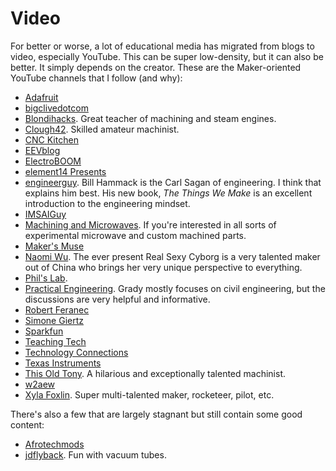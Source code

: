 # Video

For better or worse, a lot of educational media has migrated from blogs
to video, especially YouTube. This can be super low-density, but it can
also be better. It simply depends on the creator. These are the
Maker-oriented YouTube channels that I follow (and why):

* [Adafruit](https://www.youtube.com/@adafruit)
* [bigclivedotcom](https://www.youtube.com/@bigclivedotcom)
* [Blondihacks](https://www.youtube.com/blondihacks). Great teacher of
  machining and steam engines.
* [Clough42](https://www.youtube.com/channel/UCeKpbMimEGgLM_0tnghfoVw).
  Skilled amateur machinist. 
* [CNC Kitchen](https://www.youtube.com/@CNCKitchen)
* [EEVblog](https://www.youtube.com/@EEVblog)
* [ElectroBOOM](https://www.youtube.com/@ElectroBOOM)
* [element14 Presents](https://www.youtube.com/@element14presents)
* [engineerguy](https://www.youtube.com/@engineerguyvideo). Bill Hammack is the
  Carl Sagan of engineering. I think that explains him best. His new book, _The
  Things We Make_ is an excellent introduction to the engineering mindset.
* [IMSAIGuy](https://www.youtube.com/@IMSAIGuy)
* [Machining and Microwaves](https://www.youtube.com/@MachiningandMicrowaves).
  If you're interested in all sorts of experimental microwave and custom
  machined parts.
* [Maker's Muse](https://www.youtube.com/@MakersMuse)
* [Naomi Wu](https://www.youtube.com/@Naomi-Wu). The ever present Real Sexy
  Cyborg is a very talented maker out of China who brings her very unique
  perspective to everything.
* [Phil's Lab](https://www.youtube.com/@PhilsLab). 
* [Practical Engineering](https://www.youtube.com/@PracticalEngineeringChannel).
  Grady mostly focuses on civil engineering, but the discussions are very
  helpful and informative.
* [Robert Feranec](https://www.youtube.com/@RobertFeranec)
* [Simone Giertz](https://www.youtube.com/@simonegiertz)
* [Sparkfun](https://www.youtube.com/@sparkfun)
* [Teaching Tech](https://www.youtube.com/@TeachingTech)
* [Technology Connections](https://www.youtube.com/@TechnologyConnections)
* [Texas Instruments](https://www.youtube.com/@TexasInstruments)
* [This Old Tony](https://www.youtube.com/c/thisoldtony/videos). A hilarious and
  exceptionally talented machinist.
* [w2aew](https://www.youtube.com/@w2aew)
* [Xyla Foxlin](https://www.youtube.com/@xylafoxlin). Super
  multi-talented maker, rocketeer, pilot, etc. 

There's also a few that are largely stagnant but still contain some good
content:

* [Afrotechmods](https://www.youtube.com/@Afrotechmods)
* [jdflyback](https://www.youtube.com/@jdflyback). Fun with vacuum tubes.